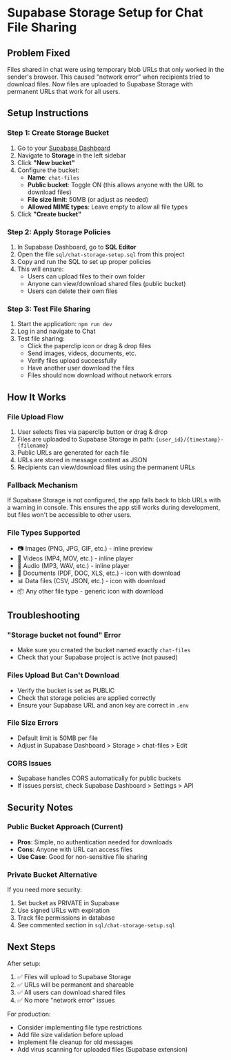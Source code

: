# Supabase Storage Setup for Chat File Sharing

## Problem Fixed
Files shared in chat were using temporary blob URLs that only worked in the sender's browser. This caused "network error" when recipients tried to download files. Now files are uploaded to Supabase Storage with permanent URLs that work for all users.

## Setup Instructions

### Step 1: Create Storage Bucket

1. Go to your [Supabase Dashboard](https://app.supabase.com)
2. Navigate to **Storage** in the left sidebar
3. Click **"New bucket"**
4. Configure the bucket:
   - **Name**: `chat-files`
   - **Public bucket**: Toggle ON (this allows anyone with the URL to download files)
   - **File size limit**: 50MB (or adjust as needed)
   - **Allowed MIME types**: Leave empty to allow all file types
5. Click **"Create bucket"**

### Step 2: Apply Storage Policies

1. In Supabase Dashboard, go to **SQL Editor**
2. Open the file `sql/chat-storage-setup.sql` from this project
3. Copy and run the SQL to set up proper policies
4. This will ensure:
   - Users can upload files to their own folder
   - Anyone can view/download shared files (public bucket)
   - Users can delete their own files

### Step 3: Test File Sharing

1. Start the application: `npm run dev`
2. Log in and navigate to Chat
3. Test file sharing:
   - Click the paperclip icon or drag & drop files
   - Send images, videos, documents, etc.
   - Verify files upload successfully
   - Have another user download the files
   - Files should now download without network errors

## How It Works

### File Upload Flow
1. User selects files via paperclip button or drag & drop
2. Files are uploaded to Supabase Storage in path: `{user_id}/{timestamp}-{filename}`
3. Public URLs are generated for each file
4. URLs are stored in message content as JSON
5. Recipients can view/download files using the permanent URLs

### Fallback Mechanism
If Supabase Storage is not configured, the app falls back to blob URLs with a warning in console. This ensures the app still works during development, but files won't be accessible to other users.

### File Types Supported
- 📷 Images (PNG, JPG, GIF, etc.) - inline preview
- 🎥 Videos (MP4, MOV, etc.) - inline player
- 🎵 Audio (MP3, WAV, etc.) - inline player
- 📄 Documents (PDF, DOC, XLS, etc.) - icon with download
- 📊 Data files (CSV, JSON, etc.) - icon with download
- 📦 Any other file type - generic icon with download

## Troubleshooting

### "Storage bucket not found" Error
- Make sure you created the bucket named exactly `chat-files`
- Check that your Supabase project is active (not paused)

### Files Upload But Can't Download
- Verify the bucket is set as PUBLIC
- Check that storage policies are applied correctly
- Ensure your Supabase URL and anon key are correct in `.env`

### File Size Errors
- Default limit is 50MB per file
- Adjust in Supabase Dashboard > Storage > chat-files > Edit

### CORS Issues
- Supabase handles CORS automatically for public buckets
- If issues persist, check Supabase Dashboard > Settings > API

## Security Notes

### Public Bucket Approach (Current)
- **Pros**: Simple, no authentication needed for downloads
- **Cons**: Anyone with URL can access files
- **Use Case**: Good for non-sensitive file sharing

### Private Bucket Alternative
If you need more security:
1. Set bucket as PRIVATE in Supabase
2. Use signed URLs with expiration
3. Track file permissions in database
4. See commented section in `sql/chat-storage-setup.sql`

## Next Steps

After setup:
1. ✅ Files will upload to Supabase Storage
2. ✅ URLs will be permanent and shareable
3. ✅ All users can download shared files
4. ✅ No more "network error" issues

For production:
- Consider implementing file type restrictions
- Add file size validation before upload
- Implement file cleanup for old messages
- Add virus scanning for uploaded files (Supabase extension)